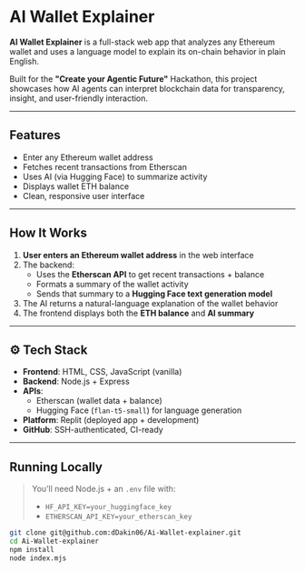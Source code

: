 #  AI Wallet Explainer

**AI Wallet Explainer** is a full-stack web app that analyzes any Ethereum wallet and uses a language model to explain its on-chain behavior in plain English.

Built for the **"Create your Agentic Future"** Hackathon, this project showcases how AI agents can interpret blockchain data for transparency, insight, and user-friendly interaction.

---

##  Features

-  Enter any Ethereum wallet address
-  Fetches recent transactions from Etherscan
-  Uses AI (via Hugging Face) to summarize activity
-  Displays wallet ETH balance
-  Clean, responsive user interface

---

##  How It Works

1. **User enters an Ethereum wallet address** in the web interface
2. The backend:
   - Uses the **Etherscan API** to get recent transactions + balance
   - Formats a summary of the wallet activity
   - Sends that summary to a **Hugging Face text generation model**
3. The AI returns a natural-language explanation of the wallet behavior
4. The frontend displays both the **ETH balance** and **AI summary**

---

## ⚙️ Tech Stack

- **Frontend**: HTML, CSS, JavaScript (vanilla)
- **Backend**: Node.js + Express
- **APIs**:
  - Etherscan (wallet data + balance)
  - Hugging Face (`flan-t5-small`) for language generation
- **Platform**: Replit (deployed app + development)
- **GitHub**: SSH-authenticated, CI-ready

---

##  Running Locally

> You’ll need Node.js + an `.env` file with:
> - `HF_API_KEY=your_huggingface_key`
> - `ETHERSCAN_API_KEY=your_etherscan_key`

```bash
git clone git@github.com:dDakin06/Ai-Wallet-explainer.git
cd Ai-Wallet-explainer
npm install
node index.mjs
